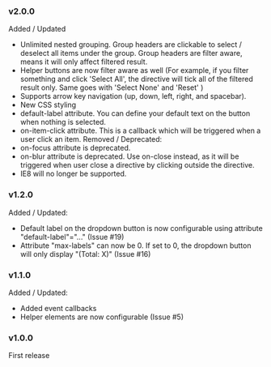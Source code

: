 ### v2.0.0
Added / Updated
- Unlimited nested grouping. Group headers are clickable to select / deselect all items under the group. Group headers are filter aware, means it will only affect filtered result.
- Helper buttons are now filter aware as well (For example, if you filter something and click 'Select All', the directive will tick all of the filtered result only. Same goes with 'Select None' and 'Reset' )
- Supports arrow key navigation (up, down, left, right, and spacebar). 
- New CSS styling
- default-label attribute. You can define your default text on the button when nothing is selected.
- on-item-click attribute. This is a callback which will be triggered when a user click an item.
Removed / Deprecated:
- on-focus attribute is deprecated.
- on-blur attribute is deprecated. Use on-close instead, as it will be triggered when user close a directive by clicking outside the directive.
- IE8 will no longer be supported.

### v1.2.0
Added / Updated:
- Default label on the dropdown button is now configurable using attribute "default-label"="..." (Issue #19)
- Attribute "max-labels" can now be 0. If set to 0, the dropdown button will only display "(Total: X)" (Issue #16)

### v1.1.0
Added / Updated:
- Added event callbacks
- Helper elements are now configurable (Issue #5)

### v1.0.0
First release
